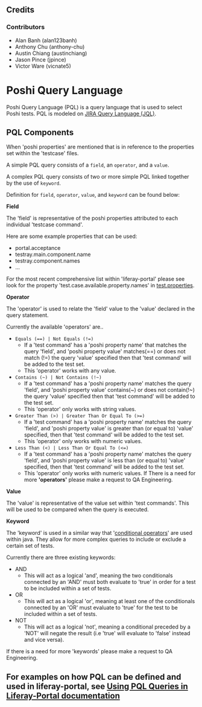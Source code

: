 Credits
-------

### Contributors

*   Alan Banh (alan123banh)
*   Anthony Chu (anthony-chu)
*   Austin Chiang (austinchiang)
*   Jason Pince (jpince)
*   Victor Ware (vicnate5)

# Poshi Query Language

Poshi Query Language (PQL) is a query language that is used to select Poshi tests. PQL is modeled on [JIRA Query Language (JQL)](https://confluence.atlassian.com/jirasoftwarecloud/advanced-searching-764478330.html).

## PQL Components
When 'poshi properties' are mentioned that is in reference to the properties set within the 'testcase' files.

A simple PQL query consists of a `field`, an `operator`, and a `value`.

A complex PQL query consists of two or more simple PQL linked together by the use of `keyword`.

Definition for `field`, `operator`, `value`, and `keyword` can be found below:

**Field**

The 'field' is representative of the poshi properties attributed to each individual 'testcase command'.

Here are some example properties that can be used:

* portal.acceptance
* testray.main.component.name
* testray.component.names
* ...

For the most recent comprehensive list within 'liferay-portal' please see look for the property 'test.case.available.property.names' in [test.properties](https://github.com/liferay/liferay-portal/blob/master/test.properties).

**Operator**

The 'operator' is used to relate the 'field' value to the 'value' declared in the query statement.

Currently the available 'operators' are..

* `Equals (==) | Not Equals (!=)`
	* If a 'test command' has a 'poshi property name' that matches the query 'field', and 'poshi property value' matches(==) or does not match (!=) the query 'value' specified then that 'test command' will be added to the test set.
	* This 'operator' works with any value.
* `Contains (~) | Not Contains (!~)`
	* If a 'test command' has a 'poshi property name' matches the query 'field', and 'poshi property value' contains(~) or does not contain(!~) the query 'value' specified then that 'test command' will be added to the test set.
	* This 'operator' only works with string values.
* `Greater Than (>) | Greater Than Or Equal To (>=)`
	* If a 'test command' has a 'poshi property name' matches the query 'field', and 'poshi property value' is greater than (or equal to) 'value' specified, then that 'test command' will be added to the test set.
	* This 'operator' only works with numeric values.
* `Less Than (<) | Less Than Or Equal To (<=)`
	* If a 'test command' has a 'poshi property name' matches the query 'field', and 'poshi property value' is less than (or equal to) 'value' specified, then that 'test command' will be added to the test set.
	* This 'operator' only works with numeric values.
If There is a need for more **'operators'** please make a request to QA Engineering.

**Value**

The 'value' is representative of the value set within 'test commands'. This will be used to be compared when the query is executed.

**Keyword**

The 'keyword' is used in a similar way that '[conditional operators](https://docs.oracle.com/javase/tutorial/java/nutsandbolts/op2.html)' are used within java. They allow for more complex queries to include or exclude a certain set of tests.

Currently there are three existing keywords:

* AND
	* This will act as a logical 'and', meaning the two conditionals connected by an 'AND' must both evaluate to 'true' in order for a test to be included within a set of tests.
* OR
	* This will act as a logical 'or', meaning at least one of the conditionals connected by an 'OR' must evaluate to 'true' for the test to be included within a set of tests.
* NOT
	* This will act as a logical 'not', meaning a conditional preceded by a 'NOT' will negate the result (i.e 'true' will evaluate to 'false' instead and vice versa).

If there is a need for more 'keywords' please make a request to QA Engineering.

## For examples on how PQL can be defined and used in liferay-portal, see [Using PQL Queries in Liferay-Portal documentation](using-pql-queries-in-liferay-portal.markdown)